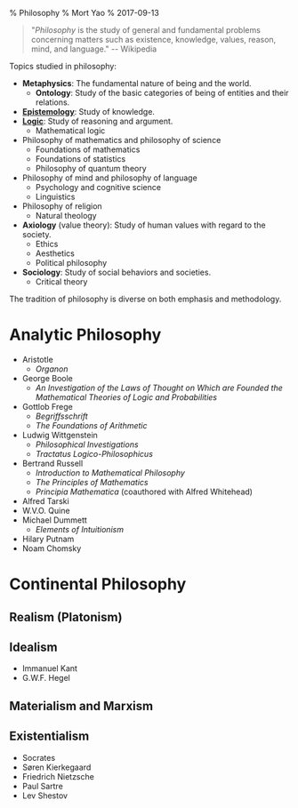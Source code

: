 % Philosophy
% Mort Yao
% 2017-09-13

> "*Philosophy* is the study of general and fundamental problems concerning matters such as existence, knowledge, values, reason, mind, and language."
> -- Wikipedia

Topics studied in philosophy:

* **Metaphysics**: The fundamental nature of being and the world.
    * **Ontology**: Study of the basic categories of being of entities and their relations.
* [**Epistemology**](epistemology/): Study of knowledge.
* [**Logic**](logic/): Study of reasoning and argument.
    * Mathematical logic
* Philosophy of mathematics and philosophy of science
    * Foundations of mathematics
    * Foundations of statistics
    * Philosophy of quantum theory
* Philosophy of mind and philosophy of language
    * Psychology and cognitive science
    * Linguistics
* Philosophy of religion
    * Natural theology
* **Axiology** (value theory): Study of human values with regard to the society.
    * Ethics
    * Aesthetics
    * Political philosophy
* **Sociology**: Study of social behaviors and societies.
    * Critical theory

The tradition of philosophy is diverse on both emphasis and methodology.



# Analytic Philosophy

* Aristotle
    * *Organon*
* George Boole
    * *An Investigation of the Laws of Thought on Which are Founded the Mathematical Theories of Logic and Probabilities*
* Gottlob Frege
    * *Begriffsschrift*
    * *The Foundations of Arithmetic*
* Ludwig Wittgenstein
    * *Philosophical Investigations*
    * *Tractatus Logico-Philosophicus*
* Bertrand Russell
    * *Introduction to Mathematical Philosophy*
    * *The Principles of Mathematics*
    * *Principia Mathematica* (coauthored with Alfred Whitehead)
* Alfred Tarski
* W.V.O. Quine
* Michael Dummett
    * *Elements of Intuitionism*
* Hilary Putnam
* Noam Chomsky



# Continental Philosophy

## Realism (Platonism)

## Idealism

* Immanuel Kant
* G.W.F. Hegel

## Materialism and Marxism

## Existentialism

* Socrates
* Søren Kierkegaard
* Friedrich Nietzsche
* Paul Sartre
* Lev Shestov
